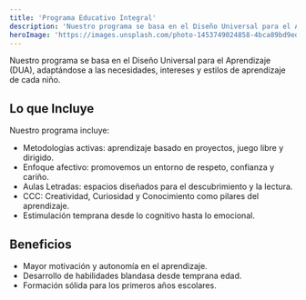 ```yaml
---
title: 'Programa Educativo Integral'
description: 'Nuestro programa se basa en el Diseño Universal para el Aprendizaje (DUA), adaptándose a las necesidades, intereses y estilos de aprendizaje de cada niño.'
heroImage: 'https://images.unsplash.com/photo-1453749024858-4bca89bd9edc?q=80&w=2020&auto=format&fit=crop&ixlib=rb-4.1.0&ixid=M3wxMjA3fDB8MHxwaG90by1wYWdlfHx8fGVufDB8fHx8fA%3D%3D'
---
```


Nuestro programa se basa en el Diseño Universal para el Aprendizaje (DUA), adaptándose a las necesidades, intereses y estilos de aprendizaje de cada niño.

## Lo que Incluye

Nuestro programa incluye:
- Metodologías activas: aprendizaje basado en proyectos, juego libre y dirigido.
- Enfoque afectivo: promovemos un entorno de respeto, confianza y cariño.
- Aulas Letradas: espacios diseñados para el descubrimiento y la lectura.
- CCC: Creatividad, Curiosidad y Conocimiento como pilares del aprendizaje.
- Estimulación temprana desde lo cognitivo hasta lo emocional.

## Beneficios

- Mayor motivación y autonomía en el aprendizaje.
- Desarrollo de habilidades blandasa desde temprana edad.
- Formación sólida para los primeros años escolares.
